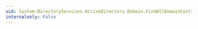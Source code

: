 ```yaml
---
uid: System.DirectoryServices.ActiveDirectory.Domain.FindAllDomainControllers(System.String)
internalonly: False
---
```

